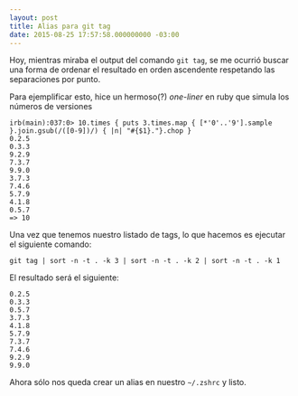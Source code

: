 ```yaml
---
layout: post
title: Alias para git tag
date: 2015-08-25 17:57:58.000000000 -03:00
---
```

Hoy, mientras miraba el output del comando `git tag`, se me ocurrió buscar una forma de ordenar el resultado en orden ascendente respetando las separaciones por punto.

Para ejemplificar esto, hice un hermoso(?) *one-liner* en ruby que simula los números de versiones

```irb
irb(main):037:0> 10.times { puts 3.times.map { [*'0'..'9'].sample }.join.gsub(/([0-9])/) { |n| "#{$1}."}.chop }
0.2.5
0.3.3
9.2.9
7.3.7
9.9.0
3.7.3
7.4.6
5.7.9
4.1.8
0.5.7
=> 10
```
Una vez que tenemos nuestro listado de tags, lo que hacemos es ejecutar el siguiente comando:

`git tag | sort -n -t . -k 3 | sort -n -t . -k 2 | sort -n -t . -k 1`

El resultado será el siguiente:
```
0.2.5
0.3.3
0.5.7
3.7.3
4.1.8
5.7.9
7.3.7
7.4.6
9.2.9
9.9.0
```

Ahora sólo nos queda crear un alias en nuestro `~/.zshrc` y listo.

